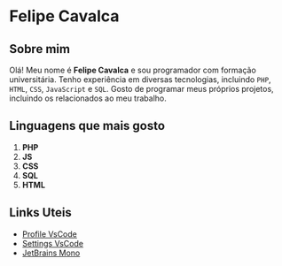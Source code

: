 
# Felipe Cavalca

## Sobre mim
Olá! Meu nome é **Felipe Cavalca** e sou programador com formação universitária. Tenho experiência em diversas tecnologias, incluindo `PHP`, `HTML`, `CSS`, `JavaScript` e `SQL`. Gosto de programar meus próprios projetos, incluindo os relacionados ao meu trabalho.

## Linguagens que mais gosto

1. **PHP**
1. **JS**
1. **CSS**
1. **SQL**
1. **HTML**


## Links Uteis
* [Profile VsCode](Home.code-profile)
* [Settings VsCode](settingsVsCode.jsonc)
* [JetBrains Mono](https://www.jetbrains.com/pt-br/lp/mono/)

